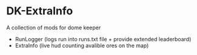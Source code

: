 # DK-ExtraInfo
A collection of mods for dome keeper
- RunLogger (logs run into runs.txt file + provide extended leaderboard)
- ExtraInfo (live hud counting avalible ores on the map)
